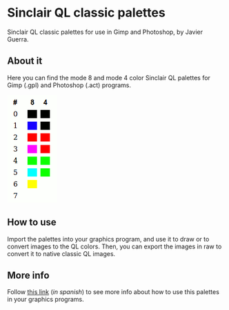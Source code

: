 # Sinclair QL classic palettes
Sinclair QL classic palettes for use in Gimp and Photoshop, by Javier Guerra.

## About it

Here you can find the mode 8 and mode 4 color Sinclair QL palettes for Gimp (.gpl) and Photoshop (.act) programs.

![](https://github.com/JavGuerra/Sinclair-QL-classic-palettes/blob/master/QL-classic-palettes.png "Paletas de color")

## How to use

Import the palettes into your graphics program, and use it to draw or to convert images to the QL colors. Then, you can export the images in raw to convert it to native classic QL images.

## More info

Follow [this link](http://sinclairql.speccy.org/articulos/trucos/qlpal.htm "Exprimiendo la paleta del QL") (*in spanish*) to see more info about how to use this palettes in your graphics programs.
